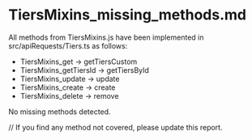 # TiersMixins_missing_methods.md

All methods from TiersMixins.js have been implemented in src/apiRequests/Tiers.ts as follows:

- TiersMixins_get → getTiersCustom
- TiersMixins_getTiersId → getTiersById
- TiersMixins_update → update
- TiersMixins_create → create
- TiersMixins_delete → remove

No missing methods detected.

// If you find any method not covered, please update this report.
